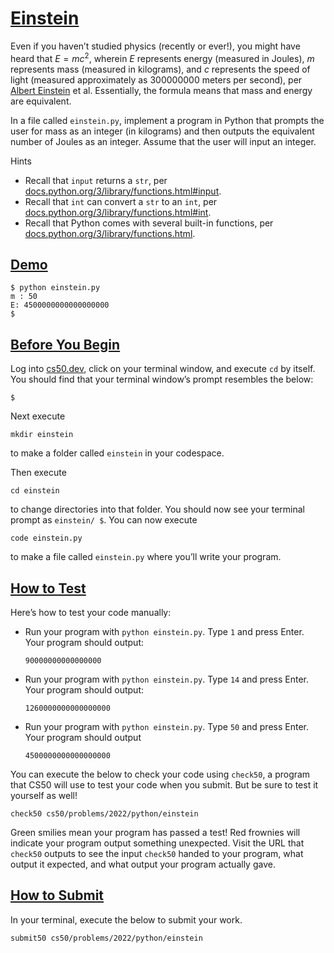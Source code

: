 # [Einstein](#einstein)

Even if you haven’t studied physics (recently or ever!), you might have
heard that $E = mc^{2}$, wherein $E$ represents energy (measured in
Joules), $m$ represents mass (measured in kilograms), and $c$ represents
the speed of light (measured approximately as 300000000 meters per
second), per [Albert
Einstein](https://en.wikipedia.org/wiki/Albert_Einstein) et al.
Essentially, the formula means that mass and energy are equivalent.

In a file called `einstein.py`, implement a program in Python that
prompts the user for mass as an integer (in kilograms) and then outputs
the equivalent number of Joules as an integer. Assume that the user will
input an integer.

Hints

- Recall that `input` returns a `str`, per
  [docs.python.org/3/library/functions.html#input](https://docs.python.org/3/library/functions.html#input).
- Recall that `int` can convert a `str` to an `int`, per
  [docs.python.org/3/library/functions.html#int](https://docs.python.org/3/library/functions.html#int).
- Recall that Python comes with several built-in functions, per
  [docs.python.org/3/library/functions.html](https://docs.python.org/3/library/functions.html).

## [Demo](#demo)

``` highlight
$ python einstein.py
m : 50
E: 4500000000000000000
$
```

## [Before You Begin](#before-you-begin)

Log into [cs50.dev](https://cs50.dev/), click on your terminal window,
and execute `cd` by itself. You should find that your terminal window’s
prompt resembles the below:

``` highlight
$
```

Next execute

``` highlight
mkdir einstein
```

to make a folder called `einstein` in your codespace.

Then execute

``` highlight
cd einstein
```

to change directories into that folder. You should now see your terminal
prompt as `einstein/ $`. You can now execute

``` highlight
code einstein.py
```

to make a file called `einstein.py` where you’ll write your program.

## [How to Test](#how-to-test)

Here’s how to test your code manually:

- Run your program with `python einstein.py`. Type `1` and press Enter.
  Your program should output:
  ``` highlight
  90000000000000000
  ```
- Run your program with `python einstein.py`. Type `14` and press Enter.
  Your program should output:
  ``` highlight
  1260000000000000000
  ```
- Run your program with `python einstein.py`. Type `50` and press Enter.
  Your program should output
  ``` highlight
  4500000000000000000
  ```

You can execute the below to check your code using `check50`, a program
that CS50 will use to test your code when you submit. But be sure to
test it yourself as well!

``` highlight
check50 cs50/problems/2022/python/einstein
```

Green smilies mean your program has passed a test! Red frownies will
indicate your program output something unexpected. Visit the URL that
`check50` outputs to see the input `check50` handed to your program,
what output it expected, and what output your program actually gave.

## [How to Submit](#how-to-submit)

In your terminal, execute the below to submit your work.

``` highlight
submit50 cs50/problems/2022/python/einstein
```
